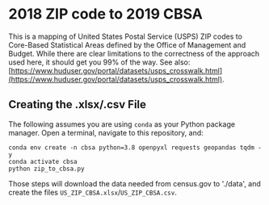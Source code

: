 # 2018 ZIP code to 2019 CBSA

This is a mapping of United States Postal Service (USPS) ZIP codes to Core-Based Statistical Areas defined by the Office of Management and Budget. While there are clear limitations to the correctness of the approach used here, it should get you 99% of the way. See also: [https://www.huduser.gov/portal/datasets/usps_crosswalk.html](https://www.huduser.gov/portal/datasets/usps_crosswalk.html).

## Creating the .xlsx/.csv File

The following assumes you are using `conda` as your Python package manager. Open a terminal, navigate to this repository, and: 

```
conda env create -n cbsa python=3.8 openpyxl requests geopandas tqdm -y
conda activate cbsa
python zip_to_cbsa.py
```

Those steps will download the data needed from census.gov to './data', and create the files `US_ZIP_CBSA.xlsx`/`US_ZIP_CBSA.csv`.
